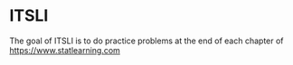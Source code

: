 
# ITSLI

<!-- badges: start -->
<!-- badges: end -->

The goal of ITSLI is to do practice problems at the end of each chapter of https://www.statlearning.com
